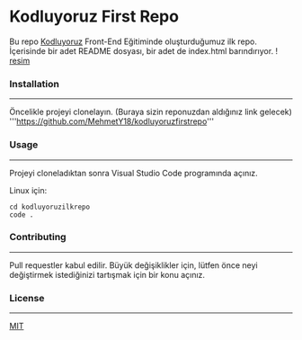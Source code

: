 # Kodluyoruz First Repo
Bu repo [Kodluyoruz](https://www.kodluyoruz.org) Front-End Eğitiminde oluşturduğumuz ilk repo. İçerisinde bir adet README dosyası, bir adet de index.html barındırıyor.
! [resim](/images/proje.png)
### Installation
---
Öncelikle projeyi clonelayın. (Buraya sizin reponuzdan aldığınız link gelecek)
'''https://github.com/MehmetY18/kodluyoruzfirstrepo'''
### Usage
---
Projeyi cloneladıktan sonra Visual Studio Code programında açınız.

Linux için:
```
cd kodluyoruzilkrepo
code .
```

### Contributing
---
Pull requestler kabul edilir. Büyük değişiklikler için, lütfen önce neyi değiştirmek istediğinizi tartışmak için bir konu açınız.

### License
---
[MIT](https://choosealicense.com/licenses/mit/)
